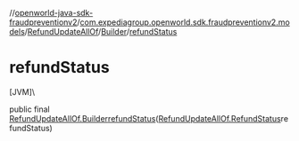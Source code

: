 //[openworld-java-sdk-fraudpreventionv2](../../../../index.md)/[com.expediagroup.openworld.sdk.fraudpreventionv2.models](../../index.md)/[RefundUpdateAllOf](../index.md)/[Builder](index.md)/[refundStatus](refund-status.md)

# refundStatus

[JVM]\

public final [RefundUpdateAllOf.Builder](index.md)[refundStatus](refund-status.md)([RefundUpdateAllOf.RefundStatus](../-refund-status/index.md)refundStatus)
